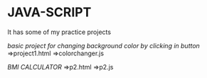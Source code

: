 # JAVA-SCRIPT
It has some of my practice projects

*basic project for changing background color by clicking in button*
=>project1.html
=>colorchanger.js

*BMI CALCULATOR*
=>p2.html
=>p2.js

